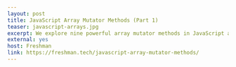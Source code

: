 ```yaml
---
layout: post
title: JavaScript Array Mutator Methods (Part 1)
teaser: javascript-arrays.jpg
excerpt: We explore nine powerful array mutator methods in JavaScript and discuss the applications of each one of them
external: yes
host: Freshman
link: https://freshman.tech/javascript-array-mutator-methods/
---
```

